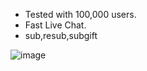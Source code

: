 - Tested with 100,000 users.
- Fast Live Chat.
- sub,resub,subgift

![image](https://github.com/user-attachments/assets/75844c25-8d04-4a19-bd45-c8cc82a427d8)
